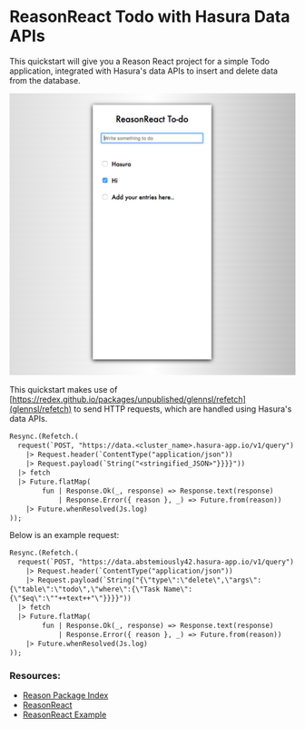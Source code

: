 # ReasonReact Todo with Hasura Data APIs

This quickstart will give you a Reason React project for a simple Todo application, integrated with Hasura's data APIs to insert and delete data from the database.

![Todo](https://raw.githubusercontent.com/anirudhmurali/ReasonReact-Todo/master/ReasonReact.png)

This quickstart makes use of [https://redex.github.io/packages/unpublished/glennsl/refetch](glennsl/refetch) to send HTTP requests, which are handled using Hasura's data APIs.

```
Resync.(Refetch.(
  request(`POST, "https://data.<cluster_name>.hasura-app.io/v1/query")
    |> Request.header(`ContentType("application/json"))
    |> Request.payload(`String("<stringified_JSON>"}}}}"))
  |> fetch
  |> Future.flatMap(
        fun | Response.Ok(_, response) => Response.text(response)
            | Response.Error({ reason }, _) => Future.from(reason))
    |> Future.whenResolved(Js.log)
));
```

Below is an example request:

```
Resync.(Refetch.(
  request(`POST, "https://data.abstemiously42.hasura-app.io/v1/query")
    |> Request.header(`ContentType("application/json"))
    |> Request.payload(`String("{\"type\":\"delete\",\"args\":{\"table\":\"todo\",\"where\":{\"Task Name\":{\"$eq\":\""++text++"\"}}}}"))
  |> fetch
  |> Future.flatMap(
        fun | Response.Ok(_, response) => Response.text(response)
            | Response.Error({ reason }, _) => Future.from(reason))
    |> Future.whenResolved(Js.log)
));
```

### Resources:

* [Reason Package Index](https://redex.github.io/)
* [ReasonReact](https://reasonml.github.io/reason-react/)
* [ReasonReact Example](https://github.com/jaredly/a-reason-react-tutorial)
